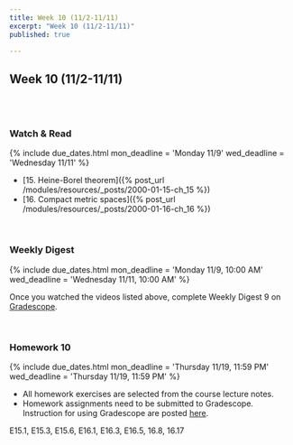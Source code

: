 ```yaml
---
title: Week 10 (11/2-11/11)
excerpt: "Week 10 (11/2-11/11)"
published: true

---
```


## Week 10 (11/2-11/11)

<br/>
<br/>


### Watch & Read

{% include due_dates.html
mon_deadline = 'Monday 11/9'
wed_deadline = 'Wednesday 11/11'
%}


* [15. Heine-Borel theorem]({% post_url /modules/resources/_posts/2000-01-15-ch_15 %})
* [16. Compact metric spaces]({% post_url /modules/resources/_posts/2000-01-16-ch_16 %})

<br/>

### Weekly Digest

{% include due_dates.html
mon_deadline = 'Monday 11/9, 10:00 AM'
wed_deadline = 'Wednesday 11/11, 10:00 AM'
%}

Once you watched the videos listed above, complete Weekly Digest 9 on [Gradescope](https://www.gradescope.com).

<br/>



### Homework 10


{% include due_dates.html
mon_deadline = 'Thursday 11/19, 11:59 PM'
wed_deadline = 'Thursday 11/19, 11:59 PM'
%}

* All homework exercises are selected from the course lecture notes.
* Homework assignments need to be submitted to Gradescope. Instruction for
using Gradescope are posted [here](https://www.ubgradescope.info/).


E15.1, E15.3, E15.6, E16.1, E16.3, E16.5, 16.8, 16.17
